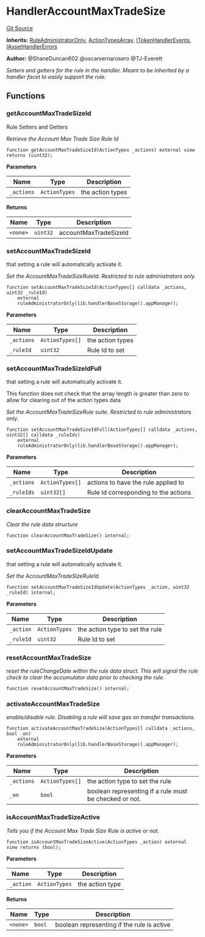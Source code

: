 # HandlerAccountMaxTradeSize
[Git Source](https://github.com/thrackle-io/tron/blob/5c20e54658e3206ed81b54d70494bea2d0a0e5dd/src/client/token/handler/ruleContracts/HandlerAccountMaxTradeSize.sol)

**Inherits:**
[RuleAdministratorOnly](/src/protocol/economic/RuleAdministratorOnly.sol/contract.RuleAdministratorOnly.md), [ActionTypesArray](/src/client/common/ActionTypesArray.sol/contract.ActionTypesArray.md), [ITokenHandlerEvents](/src/common/IEvents.sol/interface.ITokenHandlerEvents.md), [IAssetHandlerErrors](/src/common/IErrors.sol/interface.IAssetHandlerErrors.md)

**Author:**
@ShaneDuncan602 @oscarsernarosero @TJ-Everett

*Setters and getters for the rule in the handler. Meant to be inherited by a handler
facet to easily support the rule.*


## Functions
### getAccountMaxTradeSizeId

Rule Setters and Getters

*Retrieve the Account Max Trade Size Rule Id*


```solidity
function getAccountMaxTradeSizeId(ActionTypes _actions) external view returns (uint32);
```
**Parameters**

|Name|Type|Description|
|----|----|-----------|
|`_actions`|`ActionTypes`|the action types|

**Returns**

|Name|Type|Description|
|----|----|-----------|
|`<none>`|`uint32`|accountMaxTradeSizeId|


### setAccountMaxTradeSizeId

that setting a rule will automatically activate it.

*Set the AccountMaxTradeSizeRuleId. Restricted to rule administrators only.*


```solidity
function setAccountMaxTradeSizeId(ActionTypes[] calldata _actions, uint32 _ruleId)
    external
    ruleAdministratorOnly(lib.handlerBaseStorage().appManager);
```
**Parameters**

|Name|Type|Description|
|----|----|-----------|
|`_actions`|`ActionTypes[]`|the action types|
|`_ruleId`|`uint32`|Rule Id to set|


### setAccountMaxTradeSizeIdFull

that setting a rule will automatically activate it.

This function does not check that the array length is greater than zero to allow for clearing out of the action types data

*Set the AccountMaxTradeSizeRule suite. Restricted to rule administrators only.*


```solidity
function setAccountMaxTradeSizeIdFull(ActionTypes[] calldata _actions, uint32[] calldata _ruleIds)
    external
    ruleAdministratorOnly(lib.handlerBaseStorage().appManager);
```
**Parameters**

|Name|Type|Description|
|----|----|-----------|
|`_actions`|`ActionTypes[]`|actions to have the rule applied to|
|`_ruleIds`|`uint32[]`|Rule Id corresponding to the actions|


### clearAccountMaxTradeSize

*Clear the rule data structure*


```solidity
function clearAccountMaxTradeSize() internal;
```

### setAccountMaxTradeSizeIdUpdate

that setting a rule will automatically activate it.

*Set the AccountMaxTradeSizeRuleId.*


```solidity
function setAccountMaxTradeSizeIdUpdate(ActionTypes _action, uint32 _ruleId) internal;
```
**Parameters**

|Name|Type|Description|
|----|----|-----------|
|`_action`|`ActionTypes`|the action type to set the rule|
|`_ruleId`|`uint32`|Rule Id to set|


### resetAccountMaxTradeSize

*reset the ruleChangeDate within the rule data struct. This will signal the rule check to clear the accumulator data prior to checking the rule.*


```solidity
function resetAccountMaxTradeSize() internal;
```

### activateAccountMaxTradeSize

*enable/disable rule. Disabling a rule will save gas on transfer transactions.*


```solidity
function activateAccountMaxTradeSize(ActionTypes[] calldata _actions, bool _on)
    external
    ruleAdministratorOnly(lib.handlerBaseStorage().appManager);
```
**Parameters**

|Name|Type|Description|
|----|----|-----------|
|`_actions`|`ActionTypes[]`|the action type to set the rule|
|`_on`|`bool`|boolean representing if a rule must be checked or not.|


### isAccountMaxTradeSizeActive

*Tells you if the Account Max Trade Size Rule is active or not.*


```solidity
function isAccountMaxTradeSizeActive(ActionTypes _action) external view returns (bool);
```
**Parameters**

|Name|Type|Description|
|----|----|-----------|
|`_action`|`ActionTypes`|the action type|

**Returns**

|Name|Type|Description|
|----|----|-----------|
|`<none>`|`bool`|boolean representing if the rule is active|


